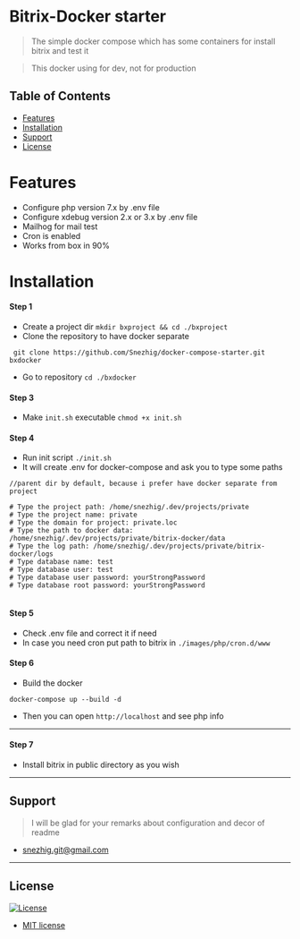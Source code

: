 # Bitrix-Docker starter

> The simple docker compose which has some containers for install bitrix and test it

> This docker using for dev, not for production

## Table of Contents

- [Features](#features)
- [Installation](#installation)
- [Support](#support)
- [License](#license)

# Features

* Configure php version 7.x by .env file
* Configure xdebug version 2.x or 3.x by .env file
* Mailhog for mail test
* Cron is enabled
* Works from box in 90%

# Installation

#### Step 1

* Create a project dir `mkdir bxproject && cd ./bxproject`
* Clone the repository to have docker separate

``` shell
 git clone https://github.com/Snezhig/docker-compose-starter.git bxdocker
``` 

* Go to repository `cd ./bxdocker`

#### Step 3

* Make `init.sh` executable `chmod +x init.sh`

#### Step 4

* Run init script `./init.sh`
* It will create .env for docker-compose and ask you to type some paths

```
//parent dir by default, because i prefer have docker separate from project

# Type the project path: /home/snezhig/.dev/projects/private 
# Type the project name: private
# Type the domain for project: private.loc
# Type the path to docker data: /home/snezhig/.dev/projects/private/bitrix-docker/data
# Type the log path: /home/snezhig/.dev/projects/private/bitrix-docker/logs
# Type database name: test
# Type database user: test
# Type database user password: yourStrongPassword
# Type database root password: yourStrongPassword


```

#### Step 5

* Check .env file and correct it if need
* In case you need cron put path to bitrix in `./images/php/cron.d/www`

#### Step 6

* Build the docker

```
docker-compose up --build -d
```

* Then you can open `http://localhost` and see php info

---

#### Step 7

* Install bitrix in public directory as you wish

---

## Support

> I will be glad for your remarks about configuration and decor of readme

* <snezhig.git@gmail.com>

---

## License

[![License](http://img.shields.io/:license-mit-blue.svg?style=flat-square)](http://badges.mit-license.org)

- [MIT license](http://opensource.org/licenses/mit-license.php)